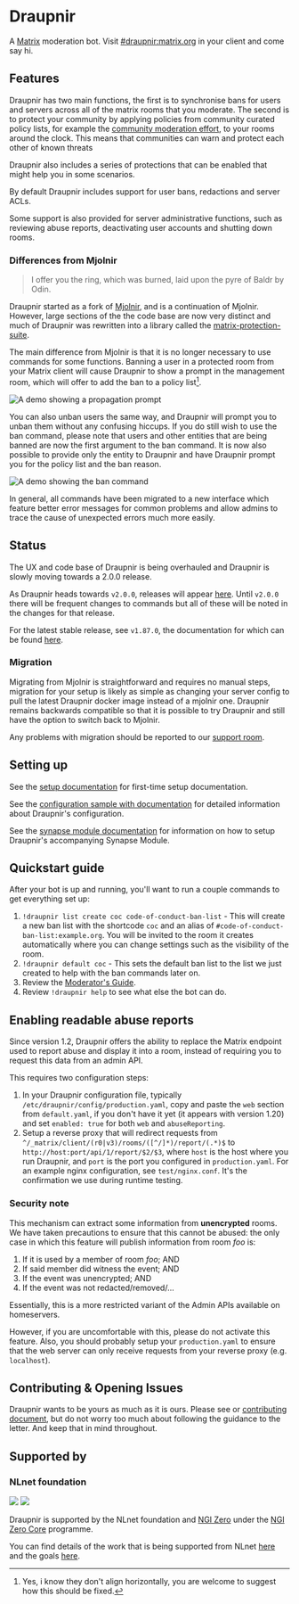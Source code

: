 <!--
SPDX-FileCopyrightText: 2024 Gnuxie <Gnuxie@protonmail.com>

SPDX-License-Identifier: CC-BY-SA-4.0
-->

# Draupnir

A [Matrix](https://matrix.org) moderation bot.
Visit [#draupnir:matrix.org](https://matrix.to/#/#draupnir:matrix.org)
in your client and come say hi.

## Features

Draupnir has two main functions, the first is to synchronise bans for
users and servers across all of the matrix rooms that you moderate.
The second is to protect your community by applying policies from community curated
policy lists, for example the [community moderation effort](https://matrix.to/#/#community-moderation-effort-bl:neko.dev),
to your rooms around the clock. This means that communities can warn
and protect each other of known threats

Draupnir also includes a series of protections that can be enabled
that might help you in some scenarios.

By default Draupnir includes support for user bans, redactions and
server ACLs.

Some support is also provided for server administrative functions,
such as reviewing abuse reports, deactivating user accounts and
shutting down rooms.

### Differences from Mjolnir

> I offer you the ring, which was burned, laid upon the pyre of Baldr by Odin.

Draupnir started as a fork of [Mjolnir](https://github.com/matrix-org/mjolnir),
and is a continuation of Mjolnir. However, large sections of the the
code base are now very distinct and much of Draupnir was rewritten
into a library called the [matrix-protection-suite](https://github.com/Gnuxie/matrix-protection-suite).

The main difference from Mjolnir is that it is no longer necessary to use
commands for some functions. Banning a user in a protected room from your
Matrix client will cause Draupnir to show a prompt in the management room,
which will offer to add the ban to a policy list[^the-gif-width].

![A demo showing a propagation prompt](docs/ban-propagation-prompt.gif)

You can also unban users the same way, and Draupnir will prompt you
to unban them without any confusing hiccups.
If you do still wish to use the ban command, please note that users
and other entities that are being banned are now the first argument
to the ban command. It is now also possible to provide only the entity to
Draupnir and have Draupnir prompt you for the policy list and the ban reason.

![A demo showing the ban command](docs/ban-command-prompt.gif)

In general, all commands have been migrated to a new interface which
feature better error messages for common problems and allow admins
to trace the cause of unexpected errors much more easily.

[^the-gif-width]:
    Yes, i know they don't align horizontally,
    you are welcome to suggest how this should be fixed.

## Status

The UX and code base of Draupnir is being overhauled and Draupnir is
slowly moving towards a 2.0.0 release.

As Draupnir heads towards `v2.0.0`, releases will appear [here](https://github.com/Gnuxie/Draupnir/releases).
Until `v2.0.0` there will be frequent changes to commands but all of these
will be noted in the changes for that release.

For the latest stable release, see `v1.87.0`, the documentation
for which can be found [here](https://github.com/the-draupnir-project/Draupnir/tree/v1.87.0).

### Migration

Migrating from Mjolnir is straightforward and requires no manual steps,
migration for your setup is likely as simple as changing your server config to
pull the latest Draupnir docker image instead of a mjolnir one.
Draupnir remains backwards compatible so that it is possible to try Draupnir
and still have the option to switch back to Mjolnir.

Any problems with migration should be reported to our [support room](https://matrix.to/#/#draupnir:matrix.org).

## Setting up

See the [setup documentation](https://the-draupnir-project.github.io/draupnir-documentation/bot/setup) for first-time setup documentation.

See the [configuration sample with documentation](config/default.yaml) for detailed information about Draupnir's configuration.

See the [synapse module documentation](docs/synapse_module.md) for information on how to setup Draupnir's accompanying Synapse Module.

## Quickstart guide

After your bot is up and running, you'll want to run a couple commands to get everything
set up:

1. `!draupnir list create coc code-of-conduct-ban-list` - This will create a new ban list
   with the shortcode `coc` and an alias of `#code-of-conduct-ban-list:example.org`. You
   will be invited to the room it creates automatically where you can change settings such
   as the visibility of the room.
2. `!draupnir default coc` - This sets the default ban list to the list we just created to
   help with the ban commands later on.
3. Review the [Moderator's Guide](https://the-draupnir-project.github.io/draupnir-documentation/bot/moderators).
4. Review `!draupnir help` to see what else the bot can do.

## Enabling readable abuse reports

Since version 1.2, Draupnir offers the ability to replace the Matrix endpoint used
to report abuse and display it into a room, instead of requiring you to request
this data from an admin API.

This requires two configuration steps:

1. In your Draupnir configuration file, typically `/etc/draupnir/config/production.yaml`, copy and paste the `web` section from `default.yaml`, if you don't have it yet (it appears with version 1.20) and set `enabled: true` for both `web` and
   `abuseReporting`.
2. Setup a reverse proxy that will redirect requests from `^/_matrix/client/(r0|v3)/rooms/([^/]*)/report/(.*)$` to `http://host:port/api/1/report/$2/$3`, where `host` is the host where you run Draupnir, and `port` is the port you configured in `production.yaml`. For an example nginx configuration, see `test/nginx.conf`. It's the confirmation we use during runtime testing.

### Security note

This mechanism can extract some information from **unencrypted** rooms. We have
taken precautions to ensure that this cannot be abused: the only case in which
this feature will publish information from room _foo_ is:

1. If it is used by a member of room _foo_; AND
2. If said member did witness the event; AND
3. If the event was unencrypted; AND
4. If the event was not redacted/removed/...

Essentially, this is a more restricted variant of the Admin APIs available on
homeservers.

However, if you are uncomfortable with this, please do not activate this feature.
Also, you should probably setup your `production.yaml` to ensure that the web
server can only receive requests from your reverse proxy (e.g. `localhost`).

## Contributing & Opening Issues

Draupnir wants to be yours as much as it is ours.
Please see or [contributing document](https://the-draupnir-project.github.io/draupnir-documentation/contributing), but do not
worry too much about following the guidance to the letter. And
keep that in mind throughout.

## Supported by

### NLnet foundation

![](https://nlnet.nl/logo/banner.svg)
![](https://nlnet.nl/image/logos/NGI0Core_tag.svg)

Draupnir is supported by the NLnet foundation and
[NGI Zero](https://nlnet.nl/NGI0/) under the
[NGI Zero Core](https://nlnet.nl/core/) programme.

You can find details of the work that is being supported from NLnet
[here](https://nlnet.nl/project/Draupnir/) and the goals
[here](https://marewolf.me/posts/draupnir/24-nlnet-goals.html).

